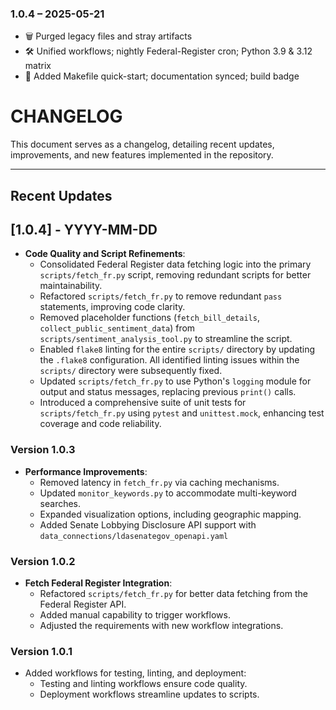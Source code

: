 ### 1.0.4 – 2025-05-21
* 🗑  Purged legacy files and stray artifacts
* 🛠  Unified workflows; nightly Federal-Register cron; Python 3.9 & 3.12 matrix
* 📄  Added Makefile quick-start; documentation synced; build badge

# CHANGELOG

This document serves as a changelog, detailing recent updates, improvements, and new features implemented in the repository.

---

## Recent Updates

## [1.0.4] - YYYY-MM-DD

- **Code Quality and Script Refinements**:
  - Consolidated Federal Register data fetching logic into the primary `scripts/fetch_fr.py` script, removing redundant scripts for better maintainability.
  - Refactored `scripts/fetch_fr.py` to remove redundant `pass` statements, improving code clarity.
  - Removed placeholder functions (`fetch_bill_details`, `collect_public_sentiment_data`) from `scripts/sentiment_analysis_tool.py` to streamline the script.
  - Enabled `flake8` linting for the entire `scripts/` directory by updating the `.flake8` configuration. All identified linting issues within the `scripts/` directory were subsequently fixed.
  - Updated `scripts/fetch_fr.py` to use Python's `logging` module for output and status messages, replacing previous `print()` calls.
  - Introduced a comprehensive suite of unit tests for `scripts/fetch_fr.py` using `pytest` and `unittest.mock`, enhancing test coverage and code reliability.

### Version 1.0.3

- **Performance Improvements**:
  - Removed latency in `fetch_fr.py` via caching mechanisms.
  - Updated `monitor_keywords.py` to accommodate multi-keyword searches.
  - Expanded visualization options, including geographic mapping.
  - Added Senate Lobbying Disclosure API support with `data_connections/ldasenategov_openapi.yaml`

### Version 1.0.2

- **Fetch Federal Register Integration**:
  - Refactored `scripts/fetch_fr.py` for better data fetching from the Federal Register API.
  - Added manual capability to trigger workflows.
  - Adjusted the requirements with new workflow integrations.

### Version 1.0.1

- Added workflows for testing, linting, and deployment:
  - Testing and linting workflows ensure code quality.
  - Deployment workflows streamline updates to scripts.
